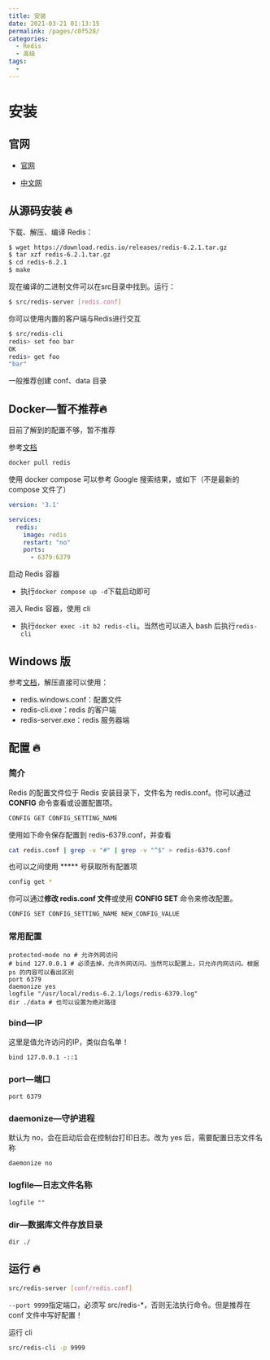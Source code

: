 ```yaml
---
title: 安装
date: 2021-03-21 01:13:15
permalink: /pages/c0f528/
categories:
  - Redis
  - 高级
tags:
  -
---
```


# 安装

## 官网

*   [官网](https://redis.io)

*   [中文网](http://www.redis.net.cn/)





## 从源码安装 🔥

下载、解压、编译 Redis：

```bash
$ wget https://download.redis.io/releases/redis-6.2.1.tar.gz
$ tar xzf redis-6.2.1.tar.gz
$ cd redis-6.2.1
$ make
```

现在编译的二进制文件可以在src目录中找到。运行：

```bash
$ src/redis-server [redis.conf]
```

你可以使用内置的客户端与Redis进行交互

```bash
$ src/redis-cli
redis> set foo bar
OK
redis> get foo
"bar"
```

一般推荐创建 conf、data 目录







## Docker—暂不推荐🔥

目前了解到的配置不够，暂不推荐

参考[文档](https://hub.docker.com/_/redis/)

```bash
docker pull redis
```

使用 docker compose 可以参考 Google 搜索结果，或如下（不是最新的 compose 文件了）

```yml
version: '3.1'

services:
  redis:
    image: redis
    restart: "no"
    ports:
      - 6379:6379
```

启动 Redis 容器

*   执行`docker compose up -d`下载启动即可

进入 Redis 容器，使用 cli

*   执行`docker exec -it b2 redis-cli`。当然也可以进入 bash 后执行`redis-cli`







## Windows 版

参考[文档](https://www.redis.net.cn/tutorial/3503.html)，解压直接可以使用：

- redis.windows.conf：配置文件
- redis-cli.exe：redis 的客户端
- redis-server.exe：redis 服务器端





## 配置 🔥

### 简介

Redis 的配置文件位于 Redis 安装目录下，文件名为 redis.conf。你可以通过 **CONFIG** 命令查看或设置配置项。

```bash
CONFIG GET CONFIG_SETTING_NAME
```

使用如下命令保存配置到 redis-6379.conf，并查看

```bash
cat redis.conf | grep -v "#" | grep -v "^$" > redis-6379.conf
```

也可以之间使用 ***** 号获取所有配置项

```bash
config get *
```

你可以通过**修改 redis.conf 文件**或使用 **CONFIG SET** 命令来修改配置。

```bash
CONFIG SET CONFIG_SETTING_NAME NEW_CONFIG_VALUE
```



### 常用配置

```
protected-mode no # 允许外网访问
# bind 127.0.0.1 # 必须去掉，允许外网访问。当然可以配置上，只允许内网访问。根据 ps 的内容可以看出区别
port 6379
daemonize yes
logfile "/usr/local/redis-6.2.1/logs/redis-6379.log"
dir ./data # 也可以设置为绝对路径
```





### bind—IP

这里是值允许访问的IP，类似白名单！

```
bind 127.0.0.1 -::1
```

### port—端口

```
port 6379
```

### daemonize—守护进程

默认为 no，会在启动后会在控制台打印日志。改为 yes 后，需要配置日志文件名称

```
daemonize no
```

### logfile—日志文件名称

```
logfile ""
```

### dir—数据库文件存放目录

```
dir ./
```







## 运行 🔥

```bash
src/redis-server [conf/redis.conf]
```

`--port 9999`指定端口，必须写 src/redis-*，否则无法执行命令。但是推荐在 conf 文件中写好配置！

运行 cli

```bash
src/redis-cli -p 9999
```

